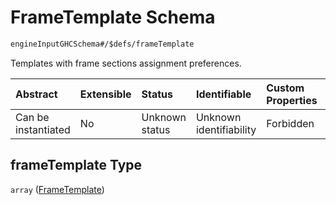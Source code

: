 # FrameTemplate Schema

```txt
engineInputGHCSchema#/$defs/frameTemplate
```

Templates with frame sections assignment preferences.

| Abstract            | Extensible | Status         | Identifiable            | Custom Properties | Additional Properties | Access Restrictions | Defined In                                                        |
| :------------------ | :--------- | :------------- | :---------------------- | :---------------- | :-------------------- | :------------------ | :---------------------------------------------------------------- |
| Can be instantiated | No         | Unknown status | Unknown identifiability | Forbidden         | Allowed               | none                | [ghc.schema.json*](../out/ghc.schema.json "open original schema") |

## frameTemplate Type

`array` ([FrameTemplate](ghc-defs-frametemplate.md))
